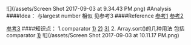 ![](/assets/Screen Shot 2017-09-03 at 9.34.43 PM.png)
#Analysis
####Idea：
与largest number 相似 见参考3
####Reference
[参考1](http://blog.csdn.net/qwe6112071/article/details/71699999)
[参考2](http://blog.csdn.net/haifischxia/article/details/52275660)

[参考3](http://blog.csdn.net/ljiabin/article/details/42676433)
####知识点：
1.comparator [1)](http://www.cnblogs.com/skywang12345/p/3324788.html)  [ 2)](http://www.cnblogs.com/z2002m/archive/2011/10/24/2222780.html)   [3)](http://www.jb51.net/article/66318.htm)
2. Array.sort()的几种用法 包括comparator [1)](http://youyu4.iteye.com/blog/2290210)
![](/assets/Screen Shot 2017-09-03 at 10.11.17 PM.png)
